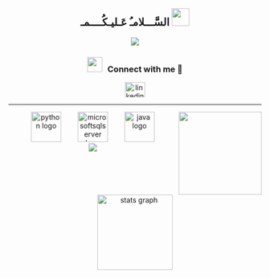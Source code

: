 <h2 align="center"> السَّـــلامـُ  عَـليـكُــــمـ <img src="https://media.giphy.com/media/hvRJCLFzcasrR4ia7z/giphy.gif" width="35"></h2>

<!-- <br clear="both"> -->
<p align="center">
<a href="https://github.com/fairyland0926"><img src="https://readme-typing-svg.herokuapp.com/?lines=Data%20Analyst;Data%20Enthusiast&font=Pacifico&center=true&width=650&height=120&color=b07498&vCenter=true&size=45"></a>
</p>

<div align="center">
  <h3 align="center" > <img src="https://media.giphy.com/media/iY8CRBdQXODJSCERIr/giphy.gif" width="30" height="30" style="margin-right: 10px;">Connect with me 🤝 </h3>
  <a href="https://www.linkedin.com/in/farah-balba-a-45a839291/" target="_blank">
  <img src="https://raw.githubusercontent.com/maurodesouza/profile-readme-generator/master/src/assets/icons/social/linkedin/default.svg" width="40" height="30" alt="linkedin logo"  />
  </a>
</div>

---

<img align="right" height="165" src="https://media.giphy.com/media/v1.Y2lkPTc5MGI3NjExc2NjaXlkeGFsZjA3N2N5YXE2Z3NiYjc4dGE5emNoeGlobng2MDdqaiZlcD12MV9naWZzX3NlYXJjaCZjdD1n/NTtoU4hkyq8W48re2f/giphy.gif"  />

<div align="center">
  <img src="https://cdn.jsdelivr.net/gh/devicons/devicon/icons/python/python-original.svg" height="60" alt="python logo"  />
  <img width="25" />
  <img src="https://cdn.jsdelivr.net/gh/devicons/devicon/icons/microsoftsqlserver/microsoftsqlserver-plain-wordmark.svg" height="60" alt="microsoftsqlserver logo"  />
  <img width="25" />
  <img src="https://cdn.jsdelivr.net/gh/devicons/devicon/icons/java/java-original-wordmark.svg" height="60" alt="java logo"  />
</div>

<div align="center">
  <img src="https://visitor-badge.laobi.icu/badge?page_id=Farah-Balbaa.Farah-Balbaa&left_color=hotpink&right_color=grey&left_text=Audience"  />
</div>

###

 <br clear="both"> 

<div align="center">
  <img src="https://github-readme-stats.vercel.app/api?username=Farah-Balbaa&hide_title=false&hide_rank=false&show_icons=true&include_all_commits=true&count_private=true&disable_animations=false&theme=discord_old_blurple&locale=en&hide_border=true&order=1&custom_title=Stats" height="150" alt="stats graph"  />
</div>

###
